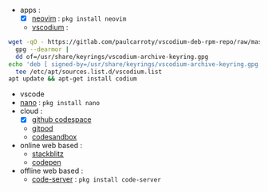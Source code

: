 - apps :
  - [x] [neovim](https://neovim.io/) : `pkg install neovim`
  - [vscodium](https://vscodium.com/) :
```bash
wget -qO - https://gitlab.com/paulcarroty/vscodium-deb-rpm-repo/raw/master/pub.gpg |
  gpg --dearmor |
  dd of=/usr/share/keyrings/vscodium-archive-keyring.gpg
echo 'deb [ signed-by=/usr/share/keyrings/vscodium-archive-keyring.gpg ] https://download.vscodium.com/debs vscodium main' |
  tee /etc/apt/sources.list.d/vscodium.list
apt update && apt-get install codium
```
  - vscode
  - [nano](https://www.nano-editor.org/) : `pkg install nano`
- cloud :
  - [x] [github codespace](https://github.com/features/codespaces)
  - [gitpod](https://www.gitpod.io/)
  - [codesandbox](https://codesandbox.io/)
- online web based :
  - [stackblitz](https://stackblitz.com/)
  - [codepen](https://codepen.io/)
- offline web based :
  - [code-server](https://github.com/coder/code-server) : `pkg install code-server`